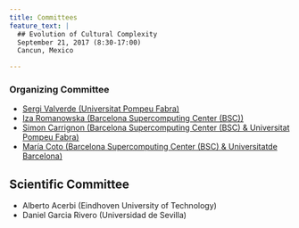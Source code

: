 ```yaml
---
title: Committees
feature_text: |
  ## Evolution of Cultural Complexity
  September 21, 2017 (8:30-17:00)
  Cancun, Mexico 

---
```



### Organizing Committee

-   [Sergi Valverde (Universitat Pompeu Fabra)](mailto:sergi.valverde(at)upf.edu)
-   [Iza Romanowska (Barcelona Supercomputing Center (BSC))](mailto:iza.romanowska(at)bsc.es)
-   [Simon Carrignon (Barcelona Supercomputing Center (BSC) & Universitat Pompeu Fabra)](mailto:simon.carrignon(at)bsc.es)
-   [María Coto (Barcelona Supercomputing Center (BSC) & Universitatde Barcelona)](mailto:maria.coto(at)bsc.es)


## Scientific Committee


-   Alberto Acerbi (Eindhoven University of Technology)
-   Daniel Garcia Rivero (Universidad de Sevilla)

<!---


-   Ruth Mace (University College London)

- Robert Boyd (Arizona State University) 
- Mark Collard (Simon Fraser University)
- Bernat Corominas-Murtra (Medical University of Vienna)
- Péter Erdi (Kalamazoo College) 
- Daniel Garcia Rivero (Universidad de Sevilla)
- Carl Lipo (California State University Long Beach) 
- Mike J. O'Brien (University of Missouri)
- Charles Perreault (Arizona State University)
- Stephen Shennan (University College London)


-->
